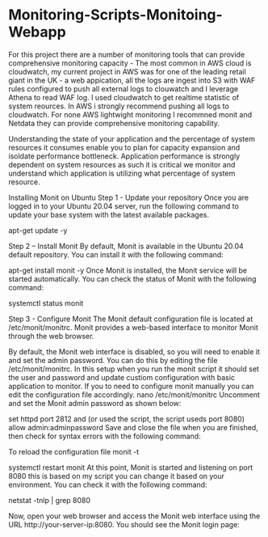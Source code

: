 # Monitoring-Scripts-Monitoing-Webapp
For this project there are a number of monitoring tools that can provide comprehensive monitoring capacity - The most common in AWS cloud is cloudwatch, my current project in AWS was for one of the leading retail giant in the UK - a web appication, all the logs are ingest into S3 with WAF rules configured to push all external logs to clouwatch and I leverage Athena to read WAF log. I used cloudwatch to get realtime statistic of system reources. In AWS i strongly recommend pushing all logs to cloudwatch. For none AWS lightwight monitoring I recommned monit and Netdata they can provide comprehensive monitoring capability.

Understanding the state of your application and the percentage of system resources it consumes enable you to plan for capacity expansion and isoldate performance bottleneck. Application performance is strongly dependent on system resources as such it is critical we monitor and understand which application is utilizing what percentage of system resource. 

Installing Monit on Ubuntu
Step 1 - Update your repository
Once you are logged in to your Ubuntu 20.04 server, run the following command to update your base system with the latest available packages.

apt-get update -y

Step 2 – Install Monit
By default, Monit is available in the Ubuntu 20.04 default repository. You can install it with the following command:

apt-get install monit -y
Once Monit is installed, the Monit service will be started automatically. You can check the status of Monit with the following command:

systemctl status monit

Step 3 - Configure Monit
The Monit default configuration file is located at /etc/monit/monitrc. Monit provides a web-based interface to monitor Monit through the web browser.

By default, the Monit web interface is disabled, so you will need to enable it and set the admin password. You can do this by editing the file /etc/monit/monitrc. In this setup when you run the monit script it should set the user and password and update custiom configuration with basic application to monitor.
If you to need to configure monit manually you can edit the configuration file accordingly.
nano /etc/monit/monitrc
Uncomment and set the Monit admin password as shown below:

set httpd port 2812 and (or used the script, the script useds port 8080)
allow admin:adminpassword
Save and close the file when you are finished, then check for syntax errors with the following command:

To reload the configuration file
monit -t

systemctl restart monit
At this point, Monit is started and listening on port 8080 this is based on my script you can change it based on your environment. You can check it with the following command:

netstat -tnlp | grep 8080

Now, open your web browser and access the Monit web interface using the URL http://your-server-ip:8080. You should see the Monit login page:
